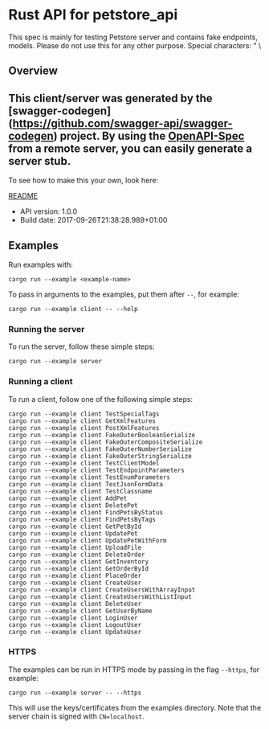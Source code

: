 # Rust API for petstore_api

This spec is mainly for testing Petstore server and contains fake endpoints, models. Please do not use this for any other purpose. Special characters: \" \\

## Overview
This client/server was generated by the [swagger-codegen]
(https://github.com/swagger-api/swagger-codegen) project.
By using the [OpenAPI-Spec](https://github.com/OAI/OpenAPI-Specification) from a remote server, you can easily generate a server stub.
-

To see how to make this your own, look here:

[README](https://github.com/swagger-api/swagger-codegen/blob/master/README.md)

- API version: 1.0.0
- Build date: 2017-09-26T21:38:28.989+01:00

## Examples

Run examples with:

```
cargo run --example <example-name>
```

To pass in arguments to the examples, put them after `--`, for example:

```
cargo run --example client -- --help
```

### Running the server
To run the server, follow these simple steps:

```
cargo run --example server
```

### Running a client
To run a client, follow one of the following simple steps:

```
cargo run --example client TestSpecialTags
cargo run --example client GetXmlFeatures
cargo run --example client PostXmlFeatures
cargo run --example client FakeOuterBooleanSerialize
cargo run --example client FakeOuterCompositeSerialize
cargo run --example client FakeOuterNumberSerialize
cargo run --example client FakeOuterStringSerialize
cargo run --example client TestClientModel
cargo run --example client TestEndpointParameters
cargo run --example client TestEnumParameters
cargo run --example client TestJsonFormData
cargo run --example client TestClassname
cargo run --example client AddPet
cargo run --example client DeletePet
cargo run --example client FindPetsByStatus
cargo run --example client FindPetsByTags
cargo run --example client GetPetById
cargo run --example client UpdatePet
cargo run --example client UpdatePetWithForm
cargo run --example client UploadFile
cargo run --example client DeleteOrder
cargo run --example client GetInventory
cargo run --example client GetOrderById
cargo run --example client PlaceOrder
cargo run --example client CreateUser
cargo run --example client CreateUsersWithArrayInput
cargo run --example client CreateUsersWithListInput
cargo run --example client DeleteUser
cargo run --example client GetUserByName
cargo run --example client LoginUser
cargo run --example client LogoutUser
cargo run --example client UpdateUser
```

### HTTPS
The examples can be run in HTTPS mode by passing in the flag `--https`, for example:

```
cargo run --example server -- --https
```

This will use the keys/certificates from the examples directory. Note that the server chain is signed with
`CN=localhost`.
